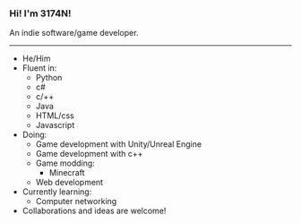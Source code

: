 ### Hi! I'm 3174N!

An indie software/game developer.

---

- He/Him
- Fluent in:
  - Python
  - c#
  - c/++
  - Java
  - HTML/css
  - Javascript
- Doing:
  - Game development with Unity/Unreal Engine
  - Game development with c++
  - Game modding:
    - Minecraft
  - Web development
- Currently learning:
  - Computer networking
- Collaborations and ideas are welcome!
